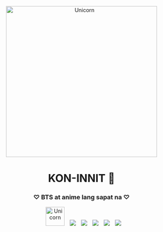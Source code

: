 <p align="center">
  <img height="400" alt="Unicorn" src="https://media.tenor.com/rcw-ZCPlZZIAAAAd/bts-bts-cute.gif" />
</p>

<h1 align="center">KON-INNIT 👋</h1>
<h3 align="center">♡ BTS at anime lang sapat na ♡</h3>

<p align="center">

 <div align="center"  class="icons-social" style="margin-left: 10px;">
	 <img height="50" alt="Unicorn" src="https://tenor.com/view/bt21-gif-25990591" />
        <a style="margin-left: 10px;" target="_blank" href="#">
		<img src="https://img.icons8.com/doodle/40/000000/github--v1.png"></a>
		<a style="margin-left: 10px;" target="_blank" href="#">
				<img src="https://img.icons8.com/external-tal-revivo-color-tal-revivo/40/000000/external-stack-overflow-is-a-question-and-answer-site-for-professional-logo-color-tal-revivo.png"></a>
        <a style="margin-left: 10px;" target="_blank" href="#">
			<img src="https://img.icons8.com/doodle/40/000000/instagram-new--v2.png"></a>
		<a style="margin-left: 10px;" target="_blank" href="#">
			<img src="https://img.icons8.com/doodle/1x/twitter-squared--v2.png" ></a>
		<a style="margin-left: 10px;" target="_blank" href="#">
				<img src="https://img.icons8.com/doodle/1x/youtube--v2.png" ></a>
      </div>

</p>
